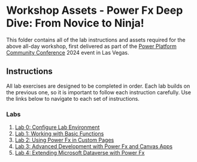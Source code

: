 # Workshop Assets - Power Fx Deep Dive: From Novice to Ninja!

This folder contains all of the lab instructions and assets required for the above all-day workshop, first delivered as part of the [Power Platform Community Conference](https://powerplatformconf.com/#!/) 2024 event in Las Vegas.

## Instructions

All lab exercises are designed to be completed in order. Each lab builds on the previous one, so it is important to follow each instruction carefully. Use the links below to navigate to each set of instructions.

### Labs

1. [Lab 0: Configure Lab Environment](./Lab0-ConfigureLabEnvironment.md)
2. [Lab 1: Working with Basic Functions](./Lab1-WorkingWithBasicFunctions.md)
3. [Lab 2: Using Power Fx in Custom Pages](./Lab2-UsingPowerFxInCustomPages.md)
4. [Lab 3: Advanced Development with Power Fx and Canvas Apps](./Lab3-AdvancedPowerFxDevelopmentInCanvasApps.md)
5. [Lab 4: Extending Microsoft Dataverse with Power Fx](./Lab4-ExtendingDataverseWithPowerFx.md)